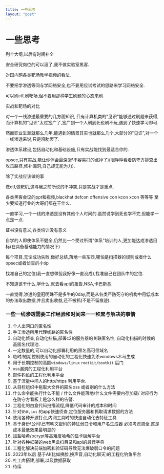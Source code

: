 ```yaml
---
title: 一些思考
layout: "post"
---
```


# 一些思考

列个大纲,以后有时间补全

安全研究岗位的可以滚了,我不做实验室黑客.

对国内网各类靶场教学视频的看法.

不要把学渗透等同与学网络安全,也不要用应试考试的思路来学习网络安全.

可以刷ctf,刷靶场,但不要用那种学生刷题的心态来刷.

实战和靶场的对比

对一个一线渗透最重要的几方面知识, 只有计算机类的"见识"能够通过刷题来获得,而计算机的"见识"太过宽广了,宽广到一个人刷到死也刷不玩,遇到了快速学习即可.

然而职业生涯就那么几年,能遇到的情景其实也就那么几个,大部分的"见识",对一个一线渗透来说,只是鸡肋罢了.

渗透体系建设,包括自动化和基础设施,只有实战能找到最适合你的.

opsec,只有实战,能让你体会最深(好不容易打的点掉了)(眼睁睁看着防守方排查出攻击路径,修补漏洞,自己却无能为力).

除了实战应该做的事

做ctf,做靶机,这与我之前所说的不冲突,只是实战才是重点.

各类黑客会议的ppt和视频,blackhat defcon offensive con kcon xcon   等等等  至少要知道行业的大哥们都在干什么.

一直学习,一个一线的渗透是没有其他个人时间的.虽然说学到死也学不完,但能学一点是一点.

证书没有意义,各类培训没有意义

自学的人即使体系不健全,仍然比一个受过所谓"体系"培训的人,更加能达成渗透目标(在具备基础能力的情况下)

每个项目,无论成功失败,做好总结,落地一些东西,哪怕是扫描器的规则或者什么opsec或者侦查的小tip

找准自己的定位(我一直想做但我好像一直没成),找准自己在团队中的定位.

不知道该干什么,学什么,就去看apt的报告,NSA,卡巴斯基.

一直觉得,渗透的皇冠明珠不是多牛的0day,而是从各类严防死守的机构中用低成本的办法取出数据,并且卖出收益,还不被抓(不是不留痕迹).

### 一些一线渗透需要工作经验和时间来一一积累与解决的事情

1. 个人出网口的匿名性
2. 手工渗透所用代理线路的匿名性
3. 自动化侦查,自动化扫描,部署c2的服务器的关联匿名性, 自动化扫描的时候的高匿名代理池.
4. 一定数量的,可以自动化部署利用的匿名高可信域名
5. 临时/短期控制使用的自动化的工程化快速免杀windows木马生成
6. 用于长期控制的高匿`windows/linux` `rootkit/bootkit` 后门
7. xss漏洞的工程化利用平台
8. 邮件钓鱼的工程化利用平台
9. 基于流量中间人的http/https 利用平台.
10. 从目标组织中拖取大文件的匿名oss 或者别的什么方法
11. 什么命令能执行什么不能 / 什么文件能落地/什么文件需要内存加载/ 对应行为在防守方看板上是怎么样的告警.
12. 工程化的白盒代码扫描流程,降低代码审计的成本和时间
13. 针对`安卓,ios` 的app快速侦查,定位服务器和抓取请求数据的方法
14. 使用各种开源打点,内网工具时的快速自动化去特征工具
15. 基于身份\公司\已有明文密码的特征弱口令和用户名生成器 必须考虑周全,这是成本最低效果最明显的
16. 加盐哈希/bcrypt等高难度哈希的显卡破解平台
17. 针对各种框架的web黑盒扫目录和api的最佳字典
18. 工程化解决前端加密和验证码导致无法爆破弱口令的问题
19. 2023年以后 基于AI(比如换脸,换声音,自动化聊天)的工程化钓鱼平台
20. 社工库搭建,部署,以及数据获取
21. 待续





